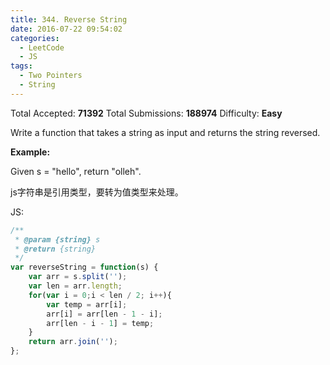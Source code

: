 ```yaml
---
title: 344. Reverse String
date: 2016-07-22 09:54:02
categories:
  - LeetCode
  - JS
tags:
  - Two Pointers
  - String
---
```


Total Accepted: **71392**
Total Submissions: **188974**
Difficulty: **Easy**

Write a function that takes a string as input and returns the string reversed.

**Example:**

Given s = "hello", return "olleh".

<!-- more -->

js字符串是引用类型，要转为值类型来处理。

JS:
``` js
/**
 * @param {string} s
 * @return {string}
 */
var reverseString = function(s) {
    var arr = s.split('');
    var len = arr.length;
    for(var i = 0;i < len / 2; i++){
        var temp = arr[i];
        arr[i] = arr[len - 1 - i];
        arr[len - i - 1] = temp;
    }
    return arr.join('');
};
```